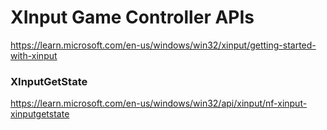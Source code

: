 # XInput Game Controller APIs
https://learn.microsoft.com/en-us/windows/win32/xinput/getting-started-with-xinput

### XInputGetState
https://learn.microsoft.com/en-us/windows/win32/api/xinput/nf-xinput-xinputgetstate
